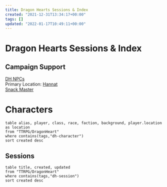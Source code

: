 ```yaml
---
title: Dragon Hearts Sessions & Index
created: "2021-12-31T13:34:17+00:00"
tags: []
updated: "2022-01-17T10:49:11+00:00"
---
```


# Dragon Hearts Sessions & Index

## Campaign Support

[DH NPCs](DH%20NPCs.md)  
Primary Location: [Hannat](Hannat.md)  
[Snack Master](Snack%20Master.md)

# Characters

````dataview
table alias, player, class, race, faction, background, player.location as location
from "TTRPG/DragonHeart"
where contains(tags,"dh-character")
sort created desc
````

## Sessions

````dataview
table title, created, updated
from "TTRPG/DragonHeart"
where contains(tags,"dh-session")
sort created desc
````
